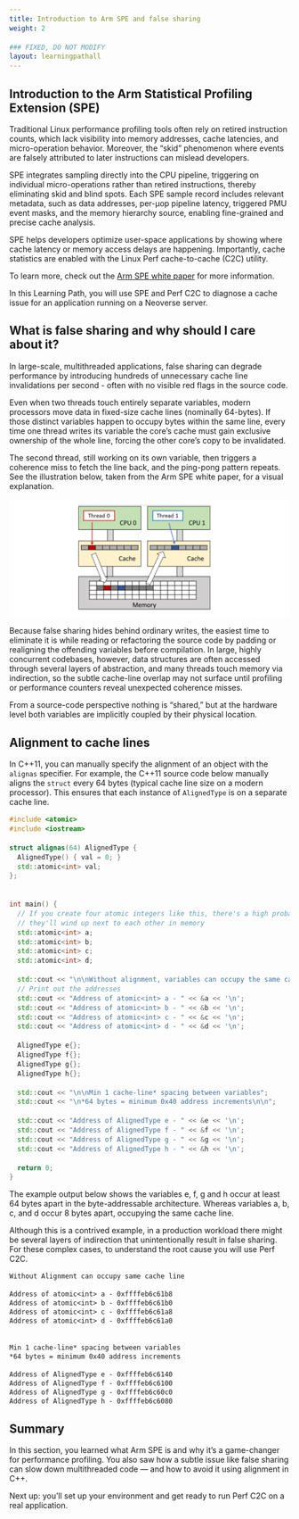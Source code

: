 ```yaml
---
title: Introduction to Arm SPE and false sharing
weight: 2

### FIXED, DO NOT MODIFY
layout: learningpathall
---
```

## Introduction to the Arm Statistical Profiling Extension (SPE)

Traditional Linux performance profiling tools often rely on retired instruction counts, which lack visibility into memory addresses, cache latencies, and micro-operation behavior. Moreover, the “skid” phenomenon where events are falsely attributed to later instructions can mislead developers. 

SPE integrates sampling directly into the CPU pipeline, triggering on individual micro-operations rather than retired instructions, thereby eliminating skid and blind spots. Each SPE sample record includes relevant metadata, such as data addresses, per-µop pipeline latency, triggered PMU event masks, and the memory hierarchy source, enabling fine-grained and precise cache analysis. 

SPE helps developers optimize user-space applications by showing where cache latency or memory access delays are happening. Importantly, cache statistics are enabled with the Linux Perf cache-to-cache (C2C) utility.

To learn more, check out the [Arm SPE white paper](https://developer.arm.com/documentation/109429/latest/) for more information. 

In this Learning Path, you will use SPE and Perf C2C to diagnose a cache issue for an application running on a Neoverse server.

## What is false sharing and why should I care about it?

In large-scale, multithreaded applications, false sharing can degrade performance by introducing hundreds of unnecessary cache line invalidations per second - often with no visible red flags in the source code.

Even when two threads touch entirely separate variables, modern processors move data in fixed-size cache lines (nominally 64-bytes). If those distinct variables happen to occupy bytes within the same line, every time one thread writes its variable the core’s cache must gain exclusive ownership of the whole line, forcing the other core’s copy to be invalidated. 

The second thread, still working on its own variable, then triggers a coherence miss to fetch the line back, and the ping-pong pattern repeats. See the illustration below, taken from the Arm SPE white paper, for a visual explanation.

![false_sharing_diagram alt-text#center](./false_sharing_diagram.png "Two threads on separate cores alternately gain exclusive access to the same cache line.")

Because false sharing hides behind ordinary writes, the easiest time to eliminate it is while reading or refactoring the source code by padding or realigning the offending variables before compilation. In large, highly concurrent codebases, however, data structures are often accessed through several layers of abstraction, and many threads touch memory via indirection, so the subtle cache-line overlap may not surface until profiling or performance counters reveal unexpected coherence misses.

From a source-code perspective nothing is “shared,” but at the hardware level both variables are implicitly coupled by their physical location.

## Alignment to cache lines

In C++11, you can manually specify the alignment of an object with the `alignas` specifier. For example, the C++11 source code below manually aligns the `struct` every 64 bytes (typical cache line size on a modern processor). This ensures that each instance of `AlignedType` is on a separate cache line. 

```cpp
#include <atomic>
#include <iostream>

struct alignas(64) AlignedType {
  AlignedType() { val = 0; }
  std::atomic<int> val;
};


int main() {
  // If you create four atomic integers like this, there's a high probability
  // they'll wind up next to each other in memory
  std::atomic<int> a;
  std::atomic<int> b;
  std::atomic<int> c;
  std::atomic<int> d;

  std::cout << "\n\nWithout alignment, variables can occupy the same cache line\n\n";
  // Print out the addresses
  std::cout << "Address of atomic<int> a - " << &a << '\n';
  std::cout << "Address of atomic<int> b - " << &b << '\n';
  std::cout << "Address of atomic<int> c - " << &c << '\n';
  std::cout << "Address of atomic<int> d - " << &d << '\n';

  AlignedType e{};
  AlignedType f{};
  AlignedType g{};
  AlignedType h{};

  std::cout << "\n\nMin 1 cache-line* spacing between variables";
  std::cout << "\n*64 bytes = minimum 0x40 address increments\n\n";

  std::cout << "Address of AlignedType e - " << &e << '\n';
  std::cout << "Address of AlignedType f - " << &f << '\n';
  std::cout << "Address of AlignedType g - " << &g << '\n';
  std::cout << "Address of AlignedType h - " << &h << '\n';

  return 0;
}
```

The example output below shows the variables e, f, g and h occur at least 64 bytes apart in the byte-addressable architecture. Whereas variables a, b, c, and d occur 8 bytes apart, occupying the same cache line. 

Although this is a contrived example, in a production workload there might be several layers of indirection that unintentionally result in false sharing. For these complex cases, to understand the root cause you will use Perf C2C.

```output
Without Alignment can occupy same cache line

Address of atomic<int> a - 0xffffeb6c61b8
Address of atomic<int> b - 0xffffeb6c61b0
Address of atomic<int> c - 0xffffeb6c61a8
Address of atomic<int> d - 0xffffeb6c61a0


Min 1 cache-line* spacing between variables
*64 bytes = minimum 0x40 address increments

Address of AlignedType e - 0xffffeb6c6140
Address of AlignedType f - 0xffffeb6c6100
Address of AlignedType g - 0xffffeb6c60c0
Address of AlignedType h - 0xffffeb6c6080
```

## Summary

In this section, you learned what Arm SPE is and why it’s a game-changer for performance profiling. You also saw how a subtle issue like false sharing can slow down multithreaded code — and how to avoid it using alignment in C++.

Next up: you’ll set up your environment and get ready to run Perf C2C on a real application. 

